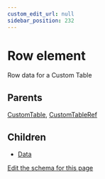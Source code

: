 ```yaml
---
custom_edit_url: null
sidebar_position: 232
---
```

# Row element
Row data for a Custom Table

## Parents
[CustomTable](customtable.md), [CustomTableRef](customtableref.md)

## Children
* [Data](data.md) 

[Edit the schema for this page](https://github.com/wixtoolset/web/blob/master/src/xsd4/wix.xsd)